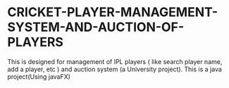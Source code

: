 # CRICKET-PLAYER-MANAGEMENT-SYSTEM-AND-AUCTION-OF-PLAYERS
This is designed for management of IPL players ( like search player name, add a player, etc )  and auction system (a University project).
This is a java project(Using javaFX)
